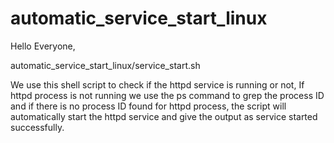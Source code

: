 # automatic_service_start_linux
Hello Everyone,

automatic_service_start_linux/service_start.sh

We use this shell script to check if the httpd service is running or not, If httpd process is not running we use the ps command to grep the process ID and if there is no process ID found for httpd process, the script will automatically start the httpd service and give the output as service started successfully.
